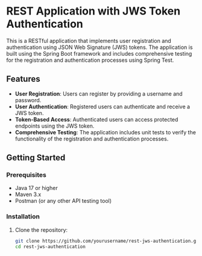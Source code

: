 # REST Application with JWS Token Authentication

This is a RESTful application that implements user registration and authentication using JSON Web Signature (JWS) tokens. The application is built using the Spring Boot framework and includes comprehensive testing for the registration and authentication processes using Spring Test.

## Features

- **User Registration**: Users can register by providing a username and password.
- **User Authentication**: Registered users can authenticate and receive a JWS token.
- **Token-Based Access**: Authenticated users can access protected endpoints using the JWS token.
- **Comprehensive Testing**: The application includes unit tests to verify the functionality of the registration and authentication processes.

## Getting Started

### Prerequisites

- Java 17 or higher
- Maven 3.x
- Postman (or any other API testing tool)

### Installation

1. Clone the repository:
   ```bash
   git clone https://github.com/yourusername/rest-jws-authentication.git
   cd rest-jws-authentication
